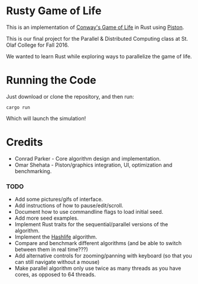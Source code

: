 # Rusty Game of Life

This is an implementation of [Conway's Game of Life](https://en.wikipedia.org/wiki/Conway's_Game_of_Life) in Rust using [Piston](http://www.piston.rs/).

This is our final project for the Parallel & Distributed Computing class at St. Olaf College for Fall 2016. 

We wanted to learn Rust while exploring ways to parallelize the game of life. 

# Running the Code

Just download or clone the repository, and then run:

```
cargo run
```

Which will launch the simulation!

# Credits 

* Conrad Parker - Core algorithm design and implementation. 
* Omar Shehata - Piston/graphics integration, UI, optimization and benchmarking. 

### TODO
* Add some pictures/gifs of interface.
* Add instructions of how to pause/edit/scroll.
* Document how to use commandline flags to load initial seed.
* Add more seed examples.
* Implement Rust traits for the sequential/parallel versions of the algorithm.
* Implement the [Hashlife](https://en.wikipedia.org/wiki/Hashlife) algorithm.
* Compare and benchmark different algorithms (and be able to switch between them in real time???)
* Add alternative controls for zooming/panning with keyboard (so that you can still navigate without a mouse)
* Make parallel algorithm only use twice as many threads as you have cores, as opposed to 64 threads.
